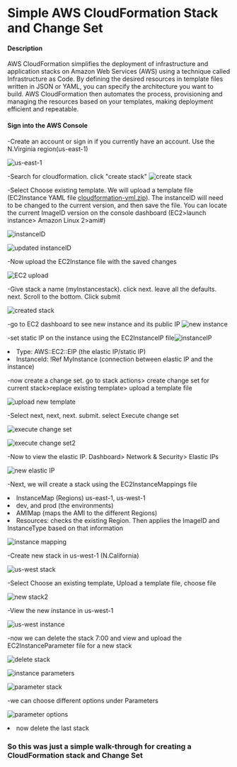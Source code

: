 <h1>Simple AWS CloudFormation Stack and Change Set</h1>
<h4>Description</h4>
 AWS CloudFormation simplifies the deployment of infrastructure and application stacks on Amazon Web Services (AWS) using a technique called Infrastructure as Code. By defining the desired resources in template files written in JSON or YAML, you can specify the architecture you want to build. AWS CloudFormation then automates the process, provisioning and managing the resources based on your templates, making deployment efficient and repeatable.

<h4>Sign into the AWS Console</h4>
-Create an account or sign in if you currently have an account. Use the N.Virginia region(us-east-1)

![us-east-1](https://github.com/user-attachments/assets/6c8540c8-1c03-48bd-be7f-8b9487ab2441)

-Search for cloudformation. click "create stack"
![create stack](https://github.com/user-attachments/assets/366f00a5-1ceb-4e0b-b3be-bfad6194b6c0)

-Select Choose existing template. We will upload a template file (EC2Instance YAML file [cloudformation-yml.zip](https://github.com/user-attachments/files/18191889/cloudformation-yml.zip)). The instanceID will need to be changed to the current version, and then save the file. You can locate the current ImageID version on the console dashboard (EC2>launch instance> Amazon Linux 2>ami#) 

![instanceID](https://github.com/user-attachments/assets/b760503d-6ed2-444f-869e-0ddb9d75964c)


![updated instanceID](https://github.com/user-attachments/assets/a37fcbf6-1918-4040-9397-86a00f6bd445)

-Now upload the EC2Instance file with the saved changes

![EC2 upload](https://github.com/user-attachments/assets/4b0f6a65-d97d-400f-903d-e76b8fff8ffa)

-Give stack a name (myInstancestack). click next. leave all the defaults. next. Scroll to the bottom. Click submit

![created stack](https://github.com/user-attachments/assets/91e895ec-f3e8-4a21-8364-632ba474c6e2)

-go to EC2 dashboard to see new instance and its public IP
![new instance](https://github.com/user-attachments/assets/ef5ff293-f9df-44b9-9490-6886d70c5dbb)

-set static IP on the instance using the EC2InstanceIP file![instanceIP](https://github.com/user-attachments/assets/4e7d24af-2f7e-41d8-8836-0a93d712072a)

<li>Type: AWS::EC2::EIP (the elastic IP/static IP)</li>
<li>InstanceId: !Ref MyInstance (connection between elastic IP and the instance)</li>

-now create a change set. go to stack actions> create change set for current stack>replace existing template> upload a template file

![upload new template](https://github.com/user-attachments/assets/f48e3abb-7989-4e4d-a645-74de094c4c55)

-Select next, next, next. submit. select Execute change set

![execute change set](https://github.com/user-attachments/assets/916cbcb5-571b-4fad-8de7-477279ab1d8f)

![execute change set2](https://github.com/user-attachments/assets/6d22e15f-68cd-41c8-a967-48e4176bcef5)

-Now to view the elastic IP. Dashboard> Network & Security> Elastic IPs

![new elastic IP](https://github.com/user-attachments/assets/6a4d2835-a569-4cc3-95d1-61a97eb280af)

-Next, we will create a stack using the EC2InstanceMappings file 

<li>InstanceMap (Regions) us-east-1, us-west-1</li>
<li>dev, and prod (the environments)</li>
<li>AMIMap (maps the AMI to the different Regions)</li>
<li>Resources: checks the existing Region. Then applies the ImageID and InstanceType based on that information</li>

![instance mapping](https://github.com/user-attachments/assets/8124b36a-5494-4222-a48b-884ed705b382)


-Create new stack in us-west-1 (N.California)

![us-west stack](https://github.com/user-attachments/assets/980af78a-258b-484a-afa9-cb80a8bddbc9)

-Select Choose an existing template, Upload a template file, choose file

![new stack2](https://github.com/user-attachments/assets/c57b8fd9-505d-4a35-8b8c-9658f52feb0f)

-View the new instance in us-west-1

![us-west instance](https://github.com/user-attachments/assets/1f69bb3f-8241-4aa8-83ac-59d694e1b4aa)

-now we can delete the stack 7:00 and view and upload the EC2InstanceParameter file for a new stack

![delete stack](https://github.com/user-attachments/assets/75455c21-8af0-4d53-8692-aab42ee00cb1)

![instance parameters](https://github.com/user-attachments/assets/eee1d4d2-5e34-4bee-bd66-8bc7a51b4648)

![parameter stack](https://github.com/user-attachments/assets/fb979d4a-f82f-46e2-a58a-39c6aa8ba445)

-we can choose different options under Parameters

![parameter options](https://github.com/user-attachments/assets/00186414-0be7-42a2-ac4a-2c7dc7a9c171)

<li>now delete the last stack</li>

<h3>So this was just a simple walk-through for creating a CloudFormation stack and Change Set</h3>




